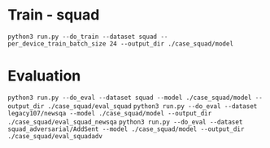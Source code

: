 # Train - squad

`python3 run.py --do_train --dataset squad --per_device_train_batch_size 24 --output_dir ./case_squad/model`


# Evaluation

`python3 run.py --do_eval --dataset squad --model ./case_squad/model --output_dir ./case_squad/eval_squad`
`python3 run.py --do_eval --dataset legacy107/newsqa --model ./case_squad/model --output_dir ./case_squad/eval_squad_newsqa`
`python3 run.py --do_eval --dataset squad_adversarial/AddSent --model ./case_squad/model --output_dir ./case_squad/eval_squadadv`
